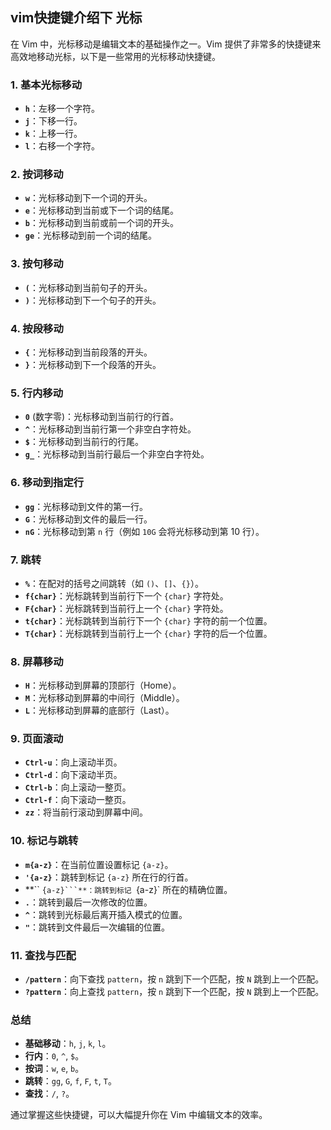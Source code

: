 ## vim快捷键介绍下 光标

在 Vim 中，光标移动是编辑文本的基础操作之一。Vim 提供了非常多的快捷键来高效地移动光标，以下是一些常用的光标移动快捷键。

### 1. **基本光标移动**

- **`h`**：左移一个字符。
- **`j`**：下移一行。
- **`k`**：上移一行。
- **`l`**：右移一个字符。

### 2. **按词移动**

- **`w`**：光标移动到下一个词的开头。
- **`e`**：光标移动到当前或下一个词的结尾。
- **`b`**：光标移动到当前或前一个词的开头。
- **`ge`**：光标移动到前一个词的结尾。

### 3. **按句移动**

- **`(`**：光标移动到当前句子的开头。
- **`)`**：光标移动到下一个句子的开头。

### 4. **按段移动**

- **`{`**：光标移动到当前段落的开头。
- **`}`**：光标移动到下一个段落的开头。

### 5. **行内移动**

- **`0`** (数字零)：光标移动到当前行的行首。
- **`^`**：光标移动到当前行第一个非空白字符处。
- **`$`**：光标移动到当前行的行尾。
- **`g_`**：光标移动到当前行最后一个非空白字符处。

### 6. **移动到指定行**

- **`gg`**：光标移动到文件的第一行。
- **`G`**：光标移动到文件的最后一行。
- **`nG`**：光标移动到第 `n` 行（例如 `10G` 会将光标移动到第 10 行）。

### 7. **跳转**

- **`%`**：在配对的括号之间跳转（如 `()`、`[]`、`{}`）。
- **`f{char}`**：光标跳转到当前行下一个 `{char}` 字符处。
- **`F{char}`**：光标跳转到当前行上一个 `{char}` 字符处。
- **`t{char}`**：光标跳转到当前行下一个 `{char}` 字符的前一个位置。
- **`T{char}`**：光标跳转到当前行上一个 `{char}` 字符的后一个位置。

### 8. **屏幕移动**

- **`H`**：光标移动到屏幕的顶部行（Home）。
- **`M`**：光标移动到屏幕的中间行（Middle）。
- **`L`**：光标移动到屏幕的底部行（Last）。

### 9. **页面滚动**

- **`Ctrl-u`**：向上滚动半页。
- **`Ctrl-d`**：向下滚动半页。
- **`Ctrl-b`**：向上滚动一整页。
- **`Ctrl-f`**：向下滚动一整页。
- **`zz`**：将当前行滚动到屏幕中间。

### 10. **标记与跳转**

- **`m{a-z}`**：在当前位置设置标记 `{a-z}`。
- **`'{a-z}`**：跳转到标记 `{a-z}` 所在行的行首。
- **`` `{a-z}```**：跳转到标记 `{a-z}` 所在的精确位置。
- **``.``**：跳转到最后一次修改的位置。
- **``^``**：跳转到光标最后离开插入模式的位置。
- **``"``**：跳转到文件最后一次编辑的位置。

### 11. **查找与匹配**

- **`/pattern`**：向下查找 `pattern`，按 `n` 跳到下一个匹配，按 `N` 跳到上一个匹配。
- **`?pattern`**：向上查找 `pattern`，按 `n` 跳到下一个匹配，按 `N` 跳到上一个匹配。

### 总结

- **基础移动**：`h`, `j`, `k`, `l`。
- **行内**：`0`, `^`, `$`。
- **按词**：`w`, `e`, `b`。
- **跳转**：`gg`, `G`, `f`, `F`, `t`, `T`。
- **查找**：`/`, `?`。

通过掌握这些快捷键，可以大幅提升你在 Vim 中编辑文本的效率。
